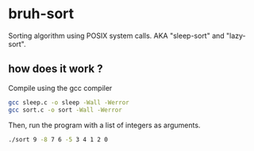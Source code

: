 # bruh-sort
Sorting algorithm using POSIX system calls. AKA "sleep-sort" and "lazy-sort".

## how does it work ?

Compile using the gcc compiler 

```sh
gcc sleep.c -o sleep -Wall -Werror
gcc sort.c -o sort -Wall -Werror
```

Then, run the program with a list of integers as arguments.

```sh
./sort 9 -8 7 6 -5 3 4 1 2 0
```
